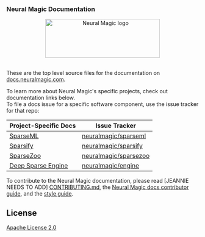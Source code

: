 ### Neural Magic Documentation

<div align="center">
  <img src="https://neuralmagic.com/wp-content/themes/neural-magic/assets/img/logo-header2.svg" width="300" height="102" ALT="Neural Magic logo"><br><br>
</div>

These are the top level source files for the documentation on
[docs.neuralmagic.com](https://docs.neuralmagic.com).

To learn more about Neural Magic's specific projects, check out documentation links below.<br> 
To file a docs issue for a specific software component, use the issue tracker for that repo:

| Project-Specific Docs        | Issue Tracker |
| ----------- | ----------- |
| [SparseML](https://docs.neuralmagic.com/sparseml)       | [neuralmagic/sparseml](https://github.com/neuralmagic/sparseml/issues/new)        |
| [Sparsify](https://docs.neuralmagic.com/sparsify)  | [neuralmagic/sparsify](https://github.com/neuralmagic/sparsify/issues/new)      |
| [SparseZoo](https://docs.neuralmagic.com/sparsify)  | [neuralmagic/sparsezoo](https://github.com/neuralmagic/sparsezoo/issues/new)      |
| [Deep Sparse Engine](https://docs.neuralmagic.com/sparsify)  | [neuralmagic/engine](https://github.com/neuralmagic/engine/issues/new)      |

To contribute to the Neural Magic documentation, please read
[JEANNIE NEEDS TO ADD]
[CONTRIBUTING.md](CONTRIBUTING.md), the
[Neural Magic docs contributor guide](https://www.neuralmagic.com/community/contribute/docs),
and the [style guide](https://www.neuralmagic.com/community/contribute/docs_style).

## License

[Apache License 2.0](LICENSE)
